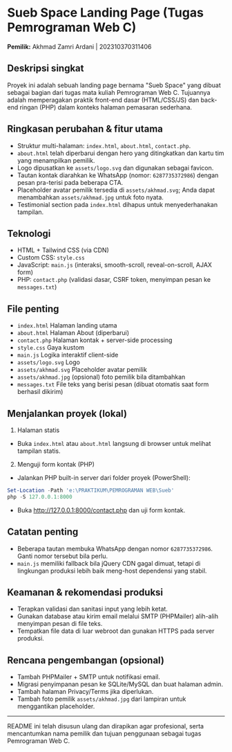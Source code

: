 ﻿# Sueb Space  Landing Page (Tugas Pemrograman Web C)

**Pemilik:** Akhmad Zamri Ardani | 202310370311406

## Deskripsi singkat
Proyek ini adalah sebuah landing page bernama "Sueb Space" yang dibuat sebagai bagian dari tugas mata kuliah Pemrograman Web C. Tujuannya adalah memperagakan praktik front-end dasar (HTML/CSS/JS) dan back-end ringan (PHP) dalam konteks halaman pemasaran sederhana.

## Ringkasan perubahan & fitur utama
- Struktur multi-halaman: `index.html`, `about.html`, `contact.php`.
- `about.html` telah diperbarui dengan hero yang ditingkatkan dan kartu tim yang menampilkan pemilik.
- Logo dipusatkan ke `assets/logo.svg` dan digunakan sebagai favicon.
- Tautan kontak diarahkan ke WhatsApp (nomor: `6287735372986`) dengan pesan pra-terisi pada beberapa CTA.
- Placeholder avatar pemilik tersedia di `assets/akhmad.svg`; Anda dapat menambahkan `assets/akhmad.jpg` untuk foto nyata.
- Testimonial section pada `index.html` dihapus untuk menyederhanakan tampilan.

## Teknologi
- HTML + Tailwind CSS (via CDN)
- Custom CSS: `style.css`
- JavaScript: `main.js` (interaksi, smooth-scroll, reveal-on-scroll, AJAX form)
- PHP: `contact.php` (validasi dasar, CSRF token, menyimpan pesan ke `messages.txt`)

## File penting
- `index.html`  Halaman landing utama
- `about.html`  Halaman About (diperbarui)
- `contact.php`  Halaman kontak + server-side processing
- `style.css`  Gaya kustom
- `main.js`  Logika interaktif client-side
- `assets/logo.svg`  Logo
- `assets/akhmad.svg`  Placeholder avatar pemilik
- `assets/akhmad.jpg`  (opsional) foto pemilik bila ditambahkan
- `messages.txt`  File teks yang berisi pesan (dibuat otomatis saat form berhasil dikirim)

## Menjalankan proyek (lokal)
1) Halaman statis
- Buka `index.html` atau `about.html` langsung di browser untuk melihat tampilan statis.

2) Menguji form kontak (PHP)
- Jalankan PHP built-in server dari folder proyek (PowerShell):

```powershell
Set-Location -Path 'e:\PRAKTIKUM\PEMROGRAMAN WEB\Sueb'
php -S 127.0.0.1:8000
```
- Buka http://127.0.0.1:8000/contact.php dan uji form kontak.

## Catatan penting
- Beberapa tautan membuka WhatsApp dengan nomor `6287735372986`. Ganti nomor tersebut bila perlu.
- `main.js` memiliki fallback bila jQuery CDN gagal dimuat, tetapi di lingkungan produksi lebih baik meng-host dependensi yang stabil.

## Keamanan & rekomendasi produksi
- Terapkan validasi dan sanitasi input yang lebih ketat.
- Gunakan database atau kirim email melalui SMTP (PHPMailer) alih-alih menyimpan pesan di file teks.
- Tempatkan file data di luar webroot dan gunakan HTTPS pada server produksi.

## Rencana pengembangan (opsional)
- Tambah PHPMailer + SMTP untuk notifikasi email.
- Migrasi penyimpanan pesan ke SQLite/MySQL dan buat halaman admin.
- Tambah halaman Privacy/Terms jika diperlukan.
- Tambah foto pemilik `assets/akhmad.jpg` dari lampiran untuk menggantikan placeholder.

---
README ini telah disusun ulang dan dirapikan agar profesional, serta mencantumkan nama pemilik dan tujuan penggunaan sebagai tugas Pemrograman Web C.

